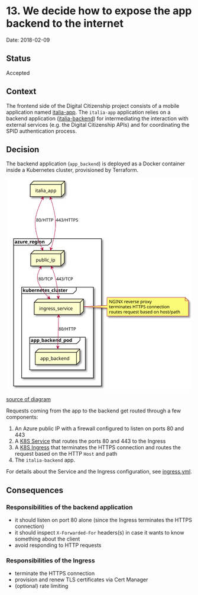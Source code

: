 # 13. We decide how to expose the app backend to the internet

Date: 2018-02-09

## Status

Accepted

## Context

The frontend side of the Digital Citizenship project consists of a mobile
application named [italia-app](https://github.com/teamdigitale/io-app).
The `italia-app` application relies on a backend application ([italia-backend](https://github.com/teamdigitale/io-backend))
for intermediating the interaction with external services (e.g. the Digital
Citizenship APIs) and for coordinating the SPID authentication process.

## Decision

The backend application (`app_backend`) is deployed as a Docker container
inside a Kubernetes cluster, provisioned by Terraform.

![img](0013-1.svg)

[source of diagram](https://www.planttext.com/?text=XP7FIiGm4CRlynJp0cK5zo2oo887tSkoO0-2I4ZJsJPicyH9ilW7tzsaQbjwKCWXpFpovPlvjZv83h7l08oj2NMGdPP2EWTmPDaJolV899WQRGr-_60kLfrMGe_KALR4XW9veRhe0_78QjCmUIyyyLah6dMT4vLK9pArSBOUyLaTuFFtm6GCDqLHt4mMy1glBbRtPNdu6rglBmVg0M0gRpArSFWjMDuU_kUoPWPXsHhusIWpasdCGCYwQGFQ8pujdZu3xkzs-qTaEXFxj6kshs-0QQMzDZ9j68SfK5bZI8KK2o3Rc1jCBv5ym4fwgZ7brLeVLaw65hA7_370DbrJu5y0)

Requests coming from the app to the backend get routed through a few components:

  1. An Azure public IP with a firewall configured to listen on ports 80 and 443
  1. A [K8S Service](https://kubernetes.io/docs/concepts/services-networking/service/) that routes the ports 80 and 443 to the Ingress
  1. A [K8S Ingress](https://kubernetes.io/docs/concepts/services-networking/ingress/) that terminates the HTTPS connection and routes the request based on the HTTP `Host` and path
  1. The `italia-backend` app.

For details about the Service and the Ingress configuration, see
[ingress.yml](https://github.com/teamdigitale/digital-citizenship/blob/master/infrastructure/kubernetes/ingress.yml).

## Consequences

### Responsibilities of the backend application

  * it should listen on port 80 alone (since the Ingress terminates the HTTPS
    connection)
  * it should inspect `X-Forwarded-For` headers(s) in case it wants to know
    something about the client
  * avoid responding to HTTP requests

### Responsibilities of the Ingress

  * terminate the HTTPS connection
  * provision and renew TLS certificates via Cert Manager
  * (optional) rate limiting
